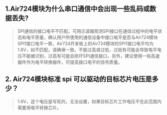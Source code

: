 ## 1.Air724模块为什么串口通信中会出现一些乱码或数据丢失?
>SPI通信的接口电平不匹配。可用示波器观测SPI接口在通信过程中的电平状态和电平质量，确认用户所使用的通信设备中接口电平是否与Air724模块SPI1接口电平一致，Air724开发板上的Air724模块的SPI1接口电平均为1.8V，如不匹配，请确保一致。不能过高或过低，过低有可能会导致电平电压不能被识别，过高有可能会损坏SPI通信接口，另外，建议使用一些高速器件作为电平转换器件，可提高接口电平的信号质量。

## 2. Air724模块标准 spi 可以驱动的目标芯片电压是多少？
>1.8V，这个电压是写死的，无法设置，如果目标芯片工作电压不在此范围内需要用电平转换芯片。
